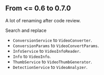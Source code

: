 
## From <= 0.6 to 0.7.0

A lot of renaming after code review.

Search and replace
 
- `ConversionService` to `VideoConverter`.
- `ConversionParams` to `VideoConvertParams`.
- `InfoService` to `VideoInfoReader`.
- `Info` to `VideoInfo`.
- `ThumbService` to `VideoThumbGenerator`.
- `DetectionService` to `VideoAnalyzer`.
